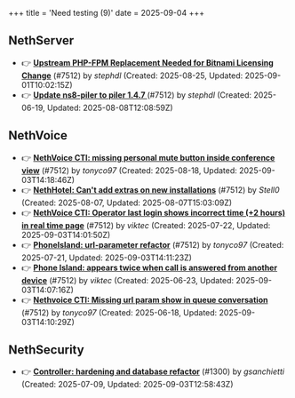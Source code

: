 +++
title = 'Need testing (9)'
date = 2025-09-04
+++

## NethServer
- :point_right: **[Upstream PHP-FPM Replacement Needed for Bitnami Licensing Change](https://github.com/NethServer/dev/issues/7610)** (#7512) by *stephdl* (Created: 2025-08-25, Updated: 2025-09-01T10:02:15Z)
- :point_right: **[Update ns8-piler to piler 1.4.7 ](https://github.com/NethServer/dev/issues/7516)** (#7512) by *stephdl* (Created: 2025-06-19, Updated: 2025-08-08T12:08:59Z)

## NethVoice
- :point_right: **[NethVoice CTI: missing personal mute button inside conference view](https://github.com/NethServer/dev/issues/7603)** (#7512) by *tonyco97* (Created: 2025-08-18, Updated: 2025-09-03T14:18:46Z)
- :point_right: **[NethHotel: Can't add extras on new installations](https://github.com/NethServer/dev/issues/7600)** (#7512) by *Stell0* (Created: 2025-08-07, Updated: 2025-08-07T15:03:09Z)
- :point_right: **[NethVoice CTI: Operator last login shows incorrect time (+2 hours) in real time page](https://github.com/NethServer/dev/issues/7565)** (#7512) by *viktec* (Created: 2025-07-22, Updated: 2025-09-03T14:01:50Z)
- :point_right: **[PhoneIsland: url-parameter refactor](https://github.com/NethServer/dev/issues/7559)** (#7512) by *tonyco97* (Created: 2025-07-21, Updated: 2025-09-03T14:11:23Z)
- :point_right: **[Phone Island: appears twice when call is answered from another device](https://github.com/NethServer/dev/issues/7521)** (#7512) by *viktec* (Created: 2025-06-23, Updated: 2025-09-03T14:07:16Z)
- :point_right: **[Nethvoice CTI: Missing url param show in queue conversation](https://github.com/NethServer/dev/issues/7512)** (#7512) by *tonyco97* (Created: 2025-06-18, Updated: 2025-09-03T14:10:29Z)

## NethSecurity
- :point_right: **[Controller: hardening and database refactor](https://github.com/NethServer/nethsecurity/issues/1300)** (#1300) by *gsanchietti* (Created: 2025-07-09, Updated: 2025-09-03T12:58:43Z)

